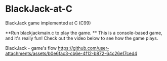 # BlackJack-at-C
BlackJack game implemented at C (C99)

**Run blackjackmain.c to play the game.
**
This is a console-based game, and it's really fun!
Check out the video below to see how the game plays.


BlackJack - game's flow
https://github.com/user-attachments/assets/b0e6fac3-cb6e-4f12-b872-64c26e17ced4

